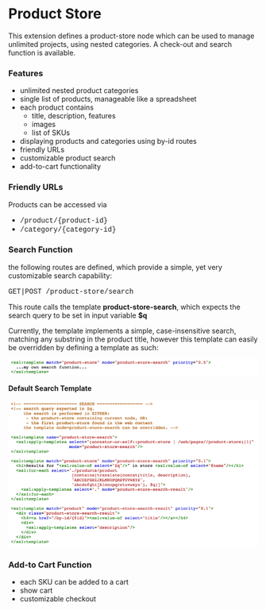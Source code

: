 Product Store
=============

This extension defines a product-store node which can be used to manage unlimited projects, using nested categories. A check-out and search function is available.

### Features

- unlimited nested product categories
- single list of products, manageable like a spreadsheet
- each product contains 
  - title, description, features
  - images
  - list of SKUs
- displaying products and categories using by-id routes
- friendly URLs
- customizable product search
- add-to-cart functionality

### Friendly URLs

Products can be accessed via

- <span style="font-family:courier new,courier,monospace">/product/{product-id}</span>
- <span style="font-family:courier new,courier,monospace">/category/{category-id}</span>

### Search Function

the following routes are defined, which provide a simple, yet very customizable search capability:

<span style="font-family:courier new,courier,monospace">GET|POST /product-store/search</span>

This route calls the template **product-store-search**, which expects the search query to be set in input variable **$q**

Currently, the template implements a simple, case-insensitive search, matching any substring in the product title, however this template can easily be overridden by defining a template as such:

![data?command=webpalimage.download&web_na](__resources/pastoC3XWUVLIvTI.png)

**Default Search Template**

![data?command=webpalimage.download&web_na](__resources/pastpccfiVJCIjUU.png)

### Add-to Cart Function

- each SKU can be added to a cart
- show cart
- customizable checkout